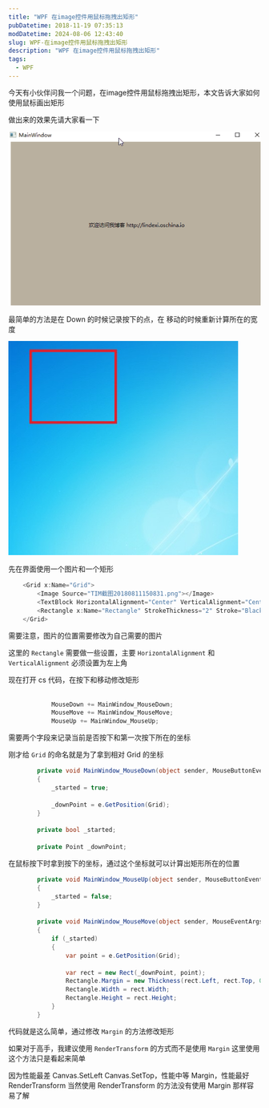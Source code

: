 ```yaml
---
title: "WPF 在image控件用鼠标拖拽出矩形"
pubDatetime: 2018-11-19 07:35:13
modDatetime: 2024-08-06 12:43:40
slug: WPF-在image控件用鼠标拖拽出矩形
description: "WPF 在image控件用鼠标拖拽出矩形"
tags:
  - WPF
---
```





今天有小伙伴问我一个问题，在image控件用鼠标拖拽出矩形，本文告诉大家如何使用鼠标画出矩形

<!--more-->


<!-- CreateTime:2018/11/19 15:35:13 -->



做出来的效果先请大家看一下

<!-- ![](images/img-WPF 在image控件用鼠标拖拽出矩形.gif) -->

![](images/img-modify-7395b41f570b392de7382157b4c02aad.png)

最简单的方法是在 Down 的时候记录按下的点，在 移动的时候重新计算所在的宽度

<!-- ![](images/img-WPF 在image控件用鼠标拖拽出矩形0.png) -->

![](images/img-modify-f90b034432f7626756a747d3c9604514.png)

先在界面使用一个图片和一个矩形

```csharp
    <Grid x:Name="Grid">
        <Image Source="TIM截图20180811150831.png"></Image>
        <TextBlock HorizontalAlignment="Center" VerticalAlignment="Center">欢迎访问我博客 http://lindexi.oschina.io </TextBlock>
        <Rectangle x:Name="Rectangle" StrokeThickness="2" Stroke="Black" HorizontalAlignment="Left" VerticalAlignment="Top"></Rectangle>
    </Grid>
```

需要注意，图片的位置需要修改为自己需要的图片

这里的 `Rectangle` 需要做一些设置，主要 `HorizontalAlignment` 和 `VerticalAlignment` 必须设置为左上角

现在打开 cs 代码，在按下和移动修改矩形

```csharp

            MouseDown += MainWindow_MouseDown;
            MouseMove += MainWindow_MouseMove;
            MouseUp += MainWindow_MouseUp;
```

需要两个字段来记录当前是否按下和第一次按下所在的坐标

刚才给 `Grid` 的命名就是为了拿到相对 Grid 的坐标

```csharp
        private void MainWindow_MouseDown(object sender, MouseButtonEventArgs e)
        {
            _started = true;

            _downPoint = e.GetPosition(Grid);
        }

        private bool _started;

        private Point _downPoint;
```

在鼠标按下时拿到按下的坐标，通过这个坐标就可以计算出矩形所在的位置

```csharp
        private void MainWindow_MouseUp(object sender, MouseButtonEventArgs e)
        {
            _started = false;
        }

        private void MainWindow_MouseMove(object sender, MouseEventArgs e)
        {
            if (_started)
            {
                var point = e.GetPosition(Grid);

                var rect = new Rect(_downPoint, point);
                Rectangle.Margin = new Thickness(rect.Left, rect.Top, 0, 0);
                Rectangle.Width = rect.Width;
                Rectangle.Height = rect.Height;
            }
        }
```

代码就是这么简单，通过修改 `Margin` 的方法修改矩形

如果对于高手，我建议使用 `RenderTransform` 的方式而不是使用 `Margin` 这里使用这个方法只是看起来简单

因为性能最差 Canvas.SetLeft Canvas.SetTop，性能中等 Margin，性能最好 RenderTransform 当然使用 RenderTransform 的方法没有使用 Margin 那样容易了解



